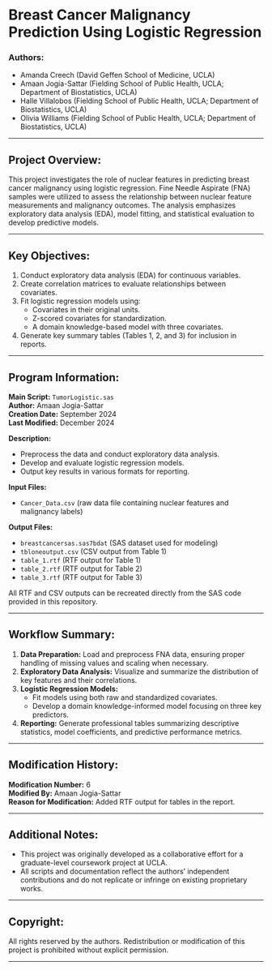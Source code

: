 # Breast Cancer Malignancy Prediction Using Logistic Regression

### Authors:

- Amanda Creech (David Geffen School of Medicine, UCLA)
- Amaan Jogia-Sattar (Fielding School of Public Health, UCLA; Department of Biostatistics, UCLA)
- Halle Villalobos (Fielding School of Public Health, UCLA; Department of Biostatistics, UCLA)
- Olivia Williams (Fielding School of Public Health, UCLA; Department of Biostatistics, UCLA)

---

## Project Overview:

This project investigates the role of nuclear features in predicting breast cancer malignancy using logistic regression. Fine Needle Aspirate (FNA) samples were utilized to assess the relationship between nuclear feature measurements and malignancy outcomes. The analysis emphasizes exploratory data analysis (EDA), model fitting, and statistical evaluation to develop predictive models.

---

## Key Objectives:

1. Conduct exploratory data analysis (EDA) for continuous variables.
2. Create correlation matrices to evaluate relationships between covariates.
3. Fit logistic regression models using:
   - Covariates in their original units.
   - Z-scored covariates for standardization.
   - A domain knowledge-based model with three covariates.
4. Generate key summary tables (Tables 1, 2, and 3) for inclusion in reports.

---

## Program Information:

**Main Script:** `TumorLogistic.sas`\
**Author:** Amaan Jogia-Sattar\
**Creation Date:** September 2024\
**Last Modified:** December 2024

**Description:**

- Preprocess the data and conduct exploratory data analysis.
- Develop and evaluate logistic regression models.
- Output key results in various formats for reporting.

**Input Files:**

- `Cancer_Data.csv` (raw data file containing nuclear features and malignancy labels)

**Output Files:**

- `breastcancersas.sas7bdat` (SAS dataset used for modeling)
- `tbloneoutput.csv` (CSV output from Table 1)
- `table_1.rtf` (RTF output for Table 1)
- `table_2.rtf` (RTF output for Table 2)
- `table_3.rtf` (RTF output for Table 3)

All RTF and CSV outputs can be recreated directly from the SAS code provided in this repository.

---

## Workflow Summary:

1. **Data Preparation:** Load and preprocess FNA data, ensuring proper handling of missing values and scaling when necessary.
2. **Exploratory Data Analysis:** Visualize and summarize the distribution of key features and their correlations.
3. **Logistic Regression Models:**
   - Fit models using both raw and standardized covariates.
   - Develop a domain knowledge-informed model focusing on three key predictors.
4. **Reporting:** Generate professional tables summarizing descriptive statistics, model coefficients, and predictive performance metrics.

---

## Modification History:

**Modification Number:** 6\
**Modified By:** Amaan Jogia-Sattar\
**Reason for Modification:** Added RTF output for tables in the report.

---

## Additional Notes:

- This project was originally developed as a collaborative effort for a graduate-level coursework project at UCLA.
- All scripts and documentation reflect the authors’ independent contributions and do not replicate or infringe on existing proprietary works.

---

## Copyright:

All rights reserved by the authors. Redistribution or modification of this project is prohibited without explicit permission.

---
